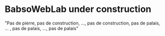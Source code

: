 # BabsoWebLab under construction

"Pas de pierre, pas de construction, ..., pas de construction, pas de palais, ... , pas de palais, ..., pas de palais"
